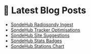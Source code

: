 # 📕 Latest Blog Posts
<!-- BLOG-POST-LIST:START -->
- [SondeHub Radiosondy Ingest](https://lukeprior.github.io/blog/posts/sondehub-radiosondy/)
- [SondeHub Tracker Optimisations](https://lukeprior.github.io/blog/posts/sondehub-optimisations/)
- [SondeHub Site Suggestions](https://lukeprior.github.io/blog/posts/sondehub-suggestions/)
- [SondeHub Stats Badges](https://lukeprior.github.io/blog/posts/sondehub-badges/)
- [SondeHub Stations Chart](https://lukeprior.github.io/blog/posts/sondehub-chart/)
<!-- BLOG-POST-LIST:END -->
